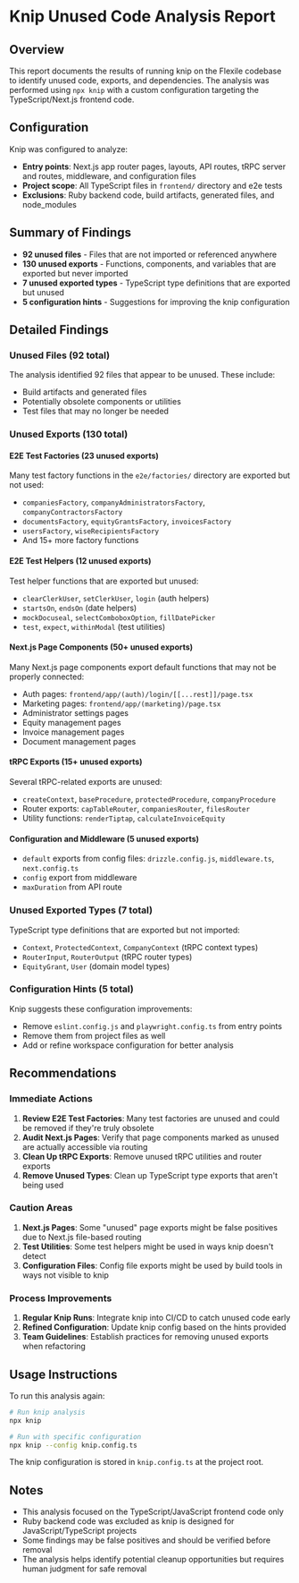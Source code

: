 # Knip Unused Code Analysis Report

## Overview

This report documents the results of running knip on the Flexile codebase to identify unused code, exports, and dependencies. The analysis was performed using `npx knip` with a custom configuration targeting the TypeScript/Next.js frontend code.

## Configuration

Knip was configured to analyze:
- **Entry points**: Next.js app router pages, layouts, API routes, tRPC server and routes, middleware, and configuration files
- **Project scope**: All TypeScript files in `frontend/` directory and e2e tests
- **Exclusions**: Ruby backend code, build artifacts, generated files, and node_modules

## Summary of Findings

- **92 unused files** - Files that are not imported or referenced anywhere
- **130 unused exports** - Functions, components, and variables that are exported but never imported
- **7 unused exported types** - TypeScript type definitions that are exported but unused
- **5 configuration hints** - Suggestions for improving the knip configuration

## Detailed Findings

### Unused Files (92 total)
The analysis identified 92 files that appear to be unused. These include:
- Build artifacts and generated files
- Potentially obsolete components or utilities
- Test files that may no longer be needed

### Unused Exports (130 total)

#### E2E Test Factories (23 unused exports)
Many test factory functions in the `e2e/factories/` directory are exported but not used:
- `companiesFactory`, `companyAdministratorsFactory`, `companyContractorsFactory`
- `documentsFactory`, `equityGrantsFactory`, `invoicesFactory`
- `usersFactory`, `wiseRecipientsFactory`
- And 15+ more factory functions

#### E2E Test Helpers (12 unused exports)
Test helper functions that are exported but unused:
- `clearClerkUser`, `setClerkUser`, `login` (auth helpers)
- `startsOn`, `endsOn` (date helpers)
- `mockDocuseal`, `selectComboboxOption`, `fillDatePicker`
- `test`, `expect`, `withinModal` (test utilities)

#### Next.js Page Components (50+ unused exports)
Many Next.js page components export default functions that may not be properly connected:
- Auth pages: `frontend/app/(auth)/login/[[...rest]]/page.tsx`
- Marketing pages: `frontend/app/(marketing)/page.tsx`
- Administrator settings pages
- Equity management pages
- Invoice management pages
- Document management pages

#### tRPC Exports (15+ unused exports)
Several tRPC-related exports are unused:
- `createContext`, `baseProcedure`, `protectedProcedure`, `companyProcedure`
- Router exports: `capTableRouter`, `companiesRouter`, `filesRouter`
- Utility functions: `renderTiptap`, `calculateInvoiceEquity`

#### Configuration and Middleware (5 unused exports)
- `default` exports from config files: `drizzle.config.js`, `middleware.ts`, `next.config.ts`
- `config` export from middleware
- `maxDuration` from API route

### Unused Exported Types (7 total)
TypeScript type definitions that are exported but not imported:
- `Context`, `ProtectedContext`, `CompanyContext` (tRPC context types)
- `RouterInput`, `RouterOutput` (tRPC router types)
- `EquityGrant`, `User` (domain model types)

### Configuration Hints (5 total)
Knip suggests these configuration improvements:
- Remove `eslint.config.js` and `playwright.config.ts` from entry points
- Remove them from project files as well
- Add or refine workspace configuration for better analysis

## Recommendations

### Immediate Actions
1. **Review E2E Test Factories**: Many test factories are unused and could be removed if they're truly obsolete
2. **Audit Next.js Pages**: Verify that page components marked as unused are actually accessible via routing
3. **Clean Up tRPC Exports**: Remove unused tRPC utilities and router exports
4. **Remove Unused Types**: Clean up TypeScript type exports that aren't being used

### Caution Areas
1. **Next.js Pages**: Some "unused" page exports might be false positives due to Next.js file-based routing
2. **Test Utilities**: Some test helpers might be used in ways knip doesn't detect
3. **Configuration Files**: Config file exports might be used by build tools in ways not visible to knip

### Process Improvements
1. **Regular Knip Runs**: Integrate knip into CI/CD to catch unused code early
2. **Refined Configuration**: Update knip config based on the hints provided
3. **Team Guidelines**: Establish practices for removing unused exports when refactoring

## Usage Instructions

To run this analysis again:

```bash
# Run knip analysis
npx knip

# Run with specific configuration
npx knip --config knip.config.ts
```

The knip configuration is stored in `knip.config.ts` at the project root.

## Notes

- This analysis focused on the TypeScript/JavaScript frontend code only
- Ruby backend code was excluded as knip is designed for JavaScript/TypeScript projects
- Some findings may be false positives and should be verified before removal
- The analysis helps identify potential cleanup opportunities but requires human judgment for safe removal
